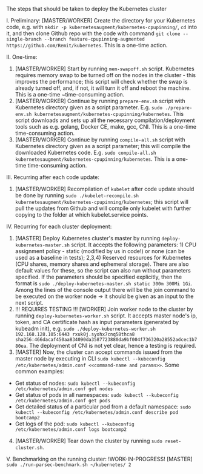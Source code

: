 The steps that should be taken to deploy the Kubernetes cluster

I. Preliminary:
[MASTER/WORKER] Create the directory for your Kubernetes code, e.g. with `mkdir -p kubernetesaugment/kubernetes-cpupinning/`, `cd` into it, and then clone Github repo with the code with command `git clone --single-branch --branch feature-cpupinning-augmented https://github.com/Remit/kubernetes`. This is a one-time action.

II. One-time:
1. [MASTER/WORKER] Start by running `mem-swapoff.sh` script. Kubernetes requires memory swap to be turned off on the nodes in the cluster - this improves the performance; this script will check whether the swap is already turned off, and, if not, it will turn it off and reboot the machine. This is a one-time ~time-consuming action.
2. [MASTER/WORKER] Continue by running `prepare-env.sh` script with Kubernetes directory given as a script parameter. E.g. `sudo ./prepare-env.sh kubernetesaugment/kubernetes-cpupinning/kubernetes`. This script downloads and sets up all the necessary compilation/deployment tools such as e.g. golang, Docker CE, make, gcc, CNI. This is a one-time time-consuming action.
3. [MASTER/WORKER] Continue by running `compile-all.sh` script with Kubernetes directory given as a script parameter; this will compile the downloaded Kubernetes code. E.g. `sudo compile-all.sh kubernetesaugment/kubernetes-cpupinning/kubernetes`. This is a one-time time-consuming action.

III. Recurring after each code update:
1. [MASTER/WORKER] Recompilation of `kubelet` after code update should be done by running `sudo ./kubelet-recompile.sh kubernetesaugment/kubernetes-cpupinning/kubernetes`; this script will pull the updates from Github and will compile only kubelet with further copying to the folder at which kubelet.service points.

IV. Recurring for each cluster deployment:
1. [MASTER] Deploy Kubernetes cluster's master by running `deploy-kubernetes-master.sh` script. It accepts the following parameters: 1) CPU assignment policy - static (modified by us in code!) or none (can be used as a baseline in tests); 2,3,4) Reserved resources for Kubernetes (CPU shares, memory shares and ephemeral storage). There are also default values for these, so the script can also run without parameters specified. If the parameters should be specified explicitly, then the format is `sudo ./deploy-kubernetes-master.sh static 300m 300Mi 1Gi`. Among the lines of the console output there will be the join command to be executed on the worker node -> it should be given as an input to the next script.
2. !!! REQUIRES TESTING !!! [WORKER] Join worker node to the cluster by running `deploy-kubernetes-worker.sh` script. It accepts master node's ip, token, and CA certificate hash as input parameters (generated by kubeadm init), e.g. `sudo ./deploy-kubernetes-worker.sh 192.168.128.105:6443 rxuk0j.syohx7cnq58thca8 sha256:466dacaf450aa834090da3587723880da9bf004f736320a28552adcec1b780ea`. The deployment of CNI is not yet clear, hence a testing is required.
3. [MASTER] Now, the cluster can accept commands issued from the master node by executing in CLI `sudo kubectl --kubeconfig /etc/kubernetes/admin.conf <<command-name and params>>`. Some common examples:
- Get status of nodes: `sudo kubectl --kubeconfig /etc/kubernetes/admin.conf get nodes`
- Get status of pods in all namespaces: `sudo kubectl --kubeconfig /etc/kubernetes/admin.conf get pods`
- Get detailed status of a particular pod from a default namespace: `sudo kubectl --kubeconfig /etc/kubernetes/admin.conf describe pod bootcamp2`
- Get logs of the pod: `sudo kubectl --kubeconfig /etc/kubernetes/admin.conf logs bootcamp2`
4. [MASTER/WORKER] Tear down the cluster by running `sudo reset-cluster.sh`.

V. Benchmarking on the running cluster:
!WORK-IN-PROGRESS!
[MASTER] `sudo ./run-parsec-benchmark.sh ~/kubernetes/ 2`
